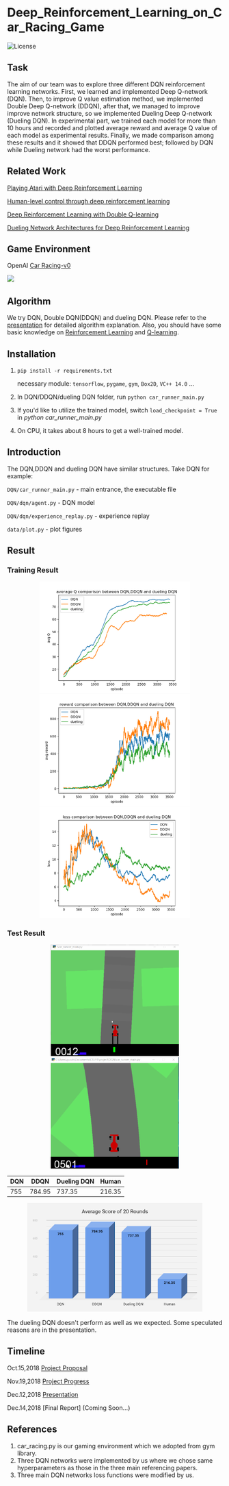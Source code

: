 # Deep_Reinforcement_Learning_on_Car_Racing_Game

![License](https://img.shields.io/badge/license-apache2_2-blue.svg)

## Task
The aim of our team was to explore three different DQN reinforcement learning networks. First, we learned and implemented Deep Q-network (DQN). Then, to improve Q value estimation method, we implemented Double Deep Q-network (DDQN), after that, we managed to improve improve network structure, so we implemented Dueling Deep Q-network (Dueling DQN). In experimental part, we trained each model for more than 10 hours and recorded and plotted average reward and average Q value of each model as  experimental results. Finally, we made comparison among these results and it showed that DDQN performed best; followed by DQN while Dueling network had the worst performance.

## Related Work
[Playing Atari with Deep Reinforcement Learning](https://www.cs.toronto.edu/~vmnih/docs/dqn.pdf)

[Human-level control through deep reinforcement learning](https://web.stanford.edu/class/psych209/Readings/MnihEtAlHassibis15NatureControlDeepRL.pdf)

[Deep Reinforcement Learning with Double Q-learning](https://arxiv.org/pdf/1509.06461.pdf)

[Dueling Network Architectures for Deep Reinforcement Learning](http://proceedings.mlr.press/v48/wangf16.pdf)

## Game Environment
OpenAI [Car Racing-v0](https://gym.openai.com/envs/CarRacing-v0/)

![](https://media.giphy.com/media/3og0IEKu84Ros9izyU/giphy.gif)

## Algorithm
We try DQN, Double DQN(DDQN) and dueling DQN. Please refer to the [presentation](https://github.com/guozhonghao1994/Deep_Reinforcement_Learning_on_Car_Racing_Game/blob/master/Presentation.pdf) for detailed algorithm explanation. Also, you should have some basic knowledge on [Reinforcement Learning](https://en.wikipedia.org/wiki/Reinforcement_learning) and [Q-learning](https://en.wikipedia.org/wiki/Q-learning). 

## Installation
1. `pip install -r requirements.txt`

    necessary module: `tensorflow`, `pygame`, `gym`, `Box2D`, `VC++ 14.0` ...

2. In DQN/DDQN/dueling DQN folder, run `python car_runner_main.py`

3. If you'd like to utilize the trained model, switch `load_checkpoint = True` in *python car_runner_main.py*

4. On CPU, it takes about 8 hours to get a well-trained model.

## Introduction
The DQN,DDQN and dueling DQN have similar structures. Take DQN for example:

`DQN/car_runner_main.py` - main entrance, the executable file

`DQN/dqn/agent.py` - DQN model

`DQN/dqn/experience_replay.py` - experience replay

`data/plot.py` - plot figures

## Result
### Training Result
<p align="center">
    <img src="https://github.com/guozhonghao1994/Deep_Reinforcement_Learning_on_Car_Racing_Game/blob/master/figure/Figure_10.png" alt="Sample"  width="352" height="260">
    <img src="https://github.com/guozhonghao1994/Deep_Reinforcement_Learning_on_Car_Racing_Game/blob/master/figure/Figure_11.png" alt="Sample"  width="352" height="260">
    <img src="https://github.com/guozhonghao1994/Deep_Reinforcement_Learning_on_Car_Racing_Game/blob/master/figure/Figure_12.png" alt="Sample"  width="352" height="260">

### Test Result
<p align="center">
    <img src="https://github.com/guozhonghao1994/Deep_Reinforcement_Learning_on_Car_Racing_Game/blob/master/figure/start.gif" alt="Sample"  width="300" height="260">
    <img src="https://github.com/guozhonghao1994/Deep_Reinforcement_Learning_on_Car_Racing_Game/blob/master/figure/play.gif" alt="Sample"  width="300" height="260">
    
| DQN    | DDQN   | Dueling DQN | Human   |
| ---    | ---    | ---         | ---     |
|  755   | 784.95 | 737.35      | 216.35  |

<p align="center">
    <img src="https://github.com/guozhonghao1994/Deep_Reinforcement_Learning_on_Car_Racing_Game/blob/master/figure/score.png" alt="Sample" alt="Sample"  width="410" height="254">

The dueling DQN doesn't perform as well as we expected. Some speculated reasons are in the presentation.

## Timeline
Oct.15,2018 [Project Proposal](https://github.com/guozhonghao1994/Deep_Reinforcement_Learning_on_Car_Racing_Game/blob/master/Project%20Proposal.pdf)

Nov.19,2018 [Project Progress](https://github.com/guozhonghao1994/Deep_Reinforcement_Learning_on_Car_Racing_Game/blob/master/Project%20Update.pdf)

Dec.12,2018 [Presentation](https://github.com/guozhonghao1994/Deep_Reinforcement_Learning_on_Car_Racing_Game/blob/master/Presentation.pdf)

Dec.14,2018 [Final Report]
(Coming Soon...)

## References
1. car_racing.py is our gaming environment which we adopted from gym library.
2. Three DQN networks were implemented by us where we chose same hyperparameters as those in the three main referencing papers.
3. Three main DQN networks loss functions were modified by us.



    
